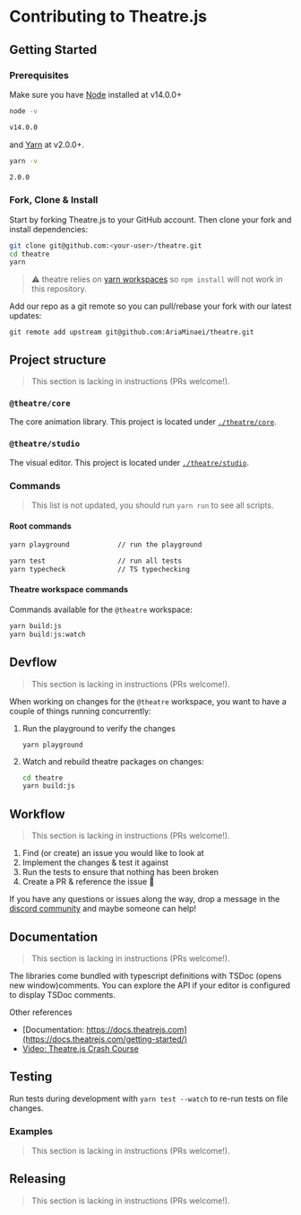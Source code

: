 # Contributing to Theatre.js

## Getting Started

### Prerequisites

Make sure you have [Node](https://nodejs.org/) installed at v14.0.0+

```sh
node -v

v14.0.0

```

and [Yarn](https://classic.yarnpkg.com/en/) at v2.0.0+.

```sh
yarn -v

2.0.0
```

### Fork, Clone & Install

Start by forking Theatre.js to your GitHub account. Then clone your fork and
install dependencies:

```sh
git clone git@github.com:<your-user>/theatre.git
cd theatre
yarn
```

> ⚠ theatre relies on
> [yarn workspaces](https://classic.yarnpkg.com/lang/en/docs/workspaces/) so
> `npm install` will not work in this repository.

Add our repo as a git remote so you can pull/rebase your fork with our latest
updates:

```
git remote add upstream git@github.com:AriaMinaei/theatre.git
```

## Project structure

> This section is lacking in instructions (PRs welcome!).

### `@theatre/core`

The core animation library. This project is located under
[`./theatre/core`](`/theatre/core).

### `@theatre/studio`

The visual editor. This project is located under
[`./theatre/studio`](`/theatre/studio).

### Commands

> This list is not updated, you should run `yarn run` to see all scripts.

#### Root commands

```sh
yarn playground            // run the playground

yarn test                  // run all tests
yarn typecheck             // TS typechecking
```

#### Theatre workspace commands

Commands available for the `@theatre` workspace:

```sh
yarn build:js
yarn build:js:watch
```

## Devflow

> This section is lacking in instructions (PRs welcome!).

When working on changes for the `@theatre` workspace, you want to have a couple
of things running concurrently:

1. Run the playground to verify the changes
   ```
   yarn playground
   ```
2. Watch and rebuild theatre packages on changes:
   ```sh
   cd theatre
   yarn build:js
   ```

## Workflow

> This section is lacking in instructions (PRs welcome!).

1. Find (or create) an issue you would like to look at
2. Implement the changes & test it against
3. Run the tests to ensure that nothing has been broken
4. Create a PR & reference the issue 🎉

If you have any questions or issues along the way, drop a message in the
[discord community](https://discord.gg/bm9f8F9Y9N) and maybe someone can help!

## Documentation

> This section is lacking in instructions (PRs welcome!).

The libraries come bundled with typescript definitions with TSDoc (opens new
window)comments. You can explore the API if your editor is configured to display
TSDoc comments.

Other references

- [Documentation: https://docs.theatrejs.com](https://docs.theatrejs.com/getting-started/)
- [Video: Theatre.js Crash Course](https://www.youtube.com/watch?v=icR9EIS1q34)

## Testing

Run tests during development with `yarn test --watch` to re-run tests on file
changes.

### Examples

> This section is lacking in instructions (PRs welcome!).

## Releasing

> This section is lacking in instructions (PRs welcome!).
